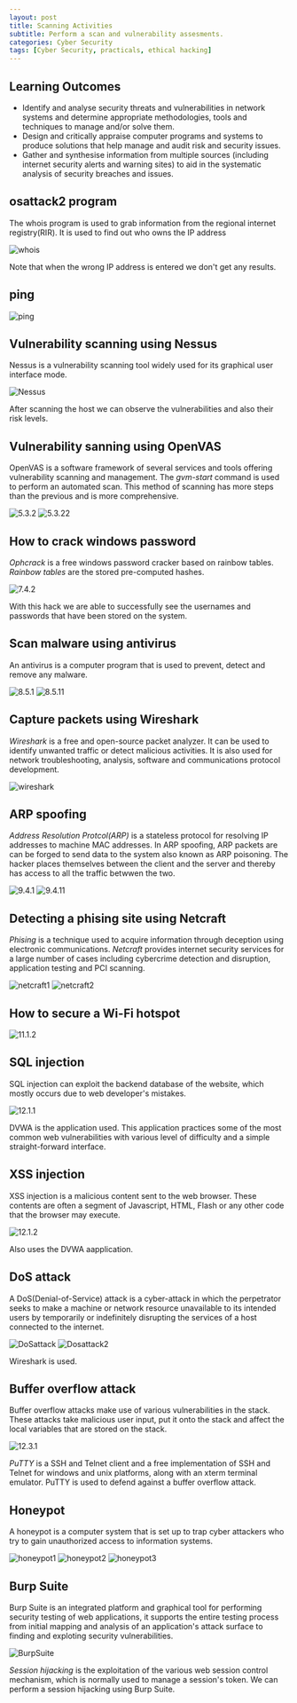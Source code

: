 ```yaml
---
layout: post
title: Scanning Activities
subtitle: Perform a scan and vulnerability assesments.
categories: Cyber Security
tags: [Cyber Security, practicals, ethical hacking]
---
```


## Learning Outcomes
- Identify and analyse security threats and vulnerabilities in network systems and
determine appropriate methodologies, tools and techniques to manage and/or solve
them.
- Design and critically appraise computer programs and systems to produce solutions
that help manage and audit risk and security issues.
- Gather and synthesise information from multiple sources (including internet security
alerts and warning sites) to aid in the systematic analysis of security breaches and
issues.

## osattack2 program
  The whois program is used to grab information from the regional internet registry(RIR). It is used to find out who owns the IP address

  ![whois](/assets/images/banners/whois.jpeg)

  Note that when the wrong IP address is entered we don't get any results.

## ping

  ![ping](/assets/images/banners/ping.jpeg)

## Vulnerability scanning using Nessus

  Nessus is a vulnerability scanning tool widely used for its graphical user interface mode.

  ![Nessus](/assets/images/banners/Nessus.jpeg)

  After scanning the host we can observe the vulnerabilities and also their risk levels.

## Vulnerability sanning using OpenVAS

  OpenVAS is a software framework of several services and tools offering vulnerability scanning and management. The *gvm-start* command is used to perform an automated scan.
  This method of scanning has more steps than the previous and is more comprehensive.

  ![5.3.2](/assets/images/banners/5.3.2.jpeg)
  ![5.3.22](/assets/images/banners/5.3.22.jpeg)

## How to crack windows password

  *Ophcrack* is a free windows password cracker based on rainbow tables.
  *Rainbow tables* are the stored pre-computed hashes.

  ![7.4.2](/assets/images/banners/7.4.2.jpeg)

  With this hack we are able to successfully see the usernames and passwords that have been stored on the system.

## Scan malware using antivirus

  An antivirus is a computer program that is used to prevent, detect and remove any malware.

  ![8.5.1](/assets/images/banners/8.5.1.jpeg)
  ![8.5.11](/assets/images/banners/8.5.11.jpeg)

## Capture packets using Wireshark

  *Wireshark* is a free and open-source packet analyzer. It can be used to identify unwanted traffic or detect malicious activities. It is also used for network troubleshooting, analysis, software and communications protocol development.

  ![wireshark](/assets/images/banners/wireshark.jpeg)

## ARP spoofing

  *Address Resolution Protcol(ARP)* is a stateless protocol for resolving IP addresses to machine MAC addresses. In ARP spoofing, ARP packets are can be forged to send data to the system also known as ARP poisoning. The hacker places themselves between the client and the server and thereby has access to all the traffic betwwen the two.

  ![9.4.1](/assets/images/banners/9.4.1.jpeg)
  ![9.4.11](/assets/images/banners/9.4.11.jpeg)

## Detecting a phising site using Netcraft

  *Phising* is a technique used to acquire information through deception using electronic communications.
  *Netcraft* provides internet security services for a large number of cases including cybercrime detection and disruption, application testing and PCI scanning.

  ![netcraft1](/assets/images/banners/netcraft1.jpeg)
  ![netcraft2](/assets/images/banners/netcraft2.jpeg)

## How to secure a Wi-Fi hotspot

  ![11.1.2](/assets/images/banners/11.1.2.jpeg)

## SQL injection

  SQL injection can exploit the backend database of the website, which mostly occurs due to web developer's mistakes.

  ![12.1.1](/assets/images/banners/12.1.1.jpeg)

  DVWA is the application used. This application practices some of the most common web vulnerabilities with various level of difficulty and a simple straight-forward interface.

## XSS injection

  XSS injection is a malicious content sent to the web browser. These contents are often a segment of Javascript, HTML, Flash or any other code that the browser may execute.

  ![12.1.2](/assets/images/banners/12.1.2.jpeg)

  Also uses the DVWA aapplication.

## DoS attack

  A DoS(Denial-of-Service) attack is a cyber-attack in which the perpetrator seeks to make a machine or network resource unavailable to its intended users by temporarily or indefinitely disrupting the services of a host connected to the internet.

  ![DoSattack](/assets/images/banners/DoSattack1.jpeg)
  ![Dosattack2](/assets/images/banners/Dosattack2.jpeg)

  Wireshark is used.

## Buffer overflow attack

  Buffer overflow attacks make use of various vulnerabilities in the stack. These attacks take malicious user input, put it onto the stack and affect the local variables that are stored on the stack.

  ![12.3.1](/assets/images/banners/12.3.1.jpeg)

  *PuTTY* is a SSH and Telnet client and a free implementation of SSH and Telnet for windows and unix platforms, along with an xterm terminal emulator. PuTTY is used to defend against a buffer overflow attack.

## Honeypot

  A honeypot is a computer system that is set up to trap cyber attackers who try to gain unauthorized access to information systems.

  ![honeypot1](/assets/images/banners/honeypot1.jpeg)
  ![honeypot2](/assets/images/banners/honeypot2.jpeg)
  ![honeypot3](/assets/images/banners/honeypot3.jpeg)

## Burp Suite

  Burp Suite is an integrated platform and graphical tool for performing security testing of web applications, it supports the entire testing process from initial mapping and analysis of an application's attack surface to finding and exploting security vulnerabilities.

  ![BurpSuite](/assets/images/banners/BurpSuite.jpeg)

  *Session hijacking* is the exploitation of the various web session control mechanism, which is normally used to manage a session's token. We can perform a session hijacking using Burp Suite.
  
